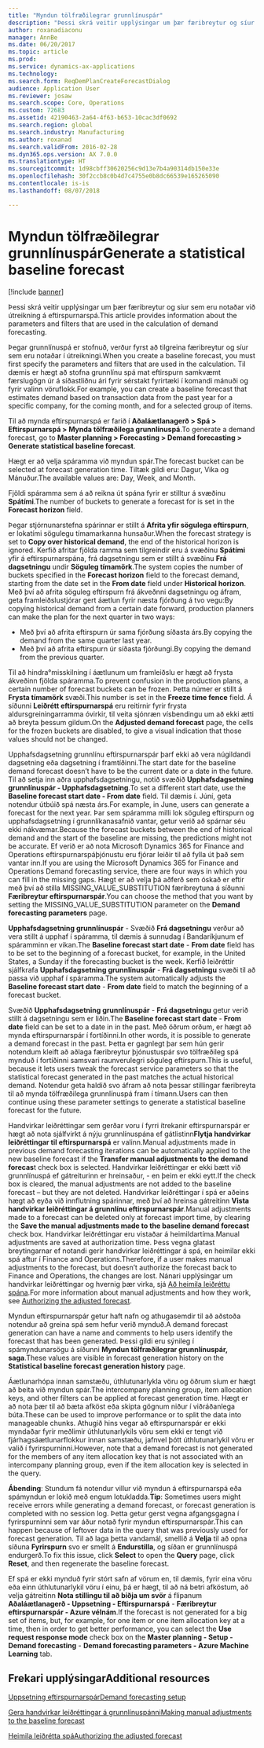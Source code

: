```yaml
---
title: "Myndun tölfræðilegrar grunnlínuspár"
description: "Þessi skrá veitir upplýsingar um þær færibreytur og síur sem eru notaðar við útreikning á eftirspurnarspá."
author: roxanadiaconu
manager: AnnBe
ms.date: 06/20/2017
ms.topic: article
ms.prod: 
ms.service: dynamics-ax-applications
ms.technology: 
ms.search.form: ReqDemPlanCreateForecastDialog
audience: Application User
ms.reviewer: josaw
ms.search.scope: Core, Operations
ms.custom: 72683
ms.assetid: 42190463-2a64-4f63-b653-10cac3df0692
ms.search.region: global
ms.search.industry: Manufacturing
ms.author: roxanad
ms.search.validFrom: 2016-02-28
ms.dyn365.ops.version: AX 7.0.0
ms.translationtype: HT
ms.sourcegitcommit: 1d98cbff30620256c9d13e7b4a90314db150e33e
ms.openlocfilehash: 30f2ccb8c0b4d7c4755e0b8dc66539e165265090
ms.contentlocale: is-is
ms.lasthandoff: 08/07/2018

---
```


# <a name="generate-a-statistical-baseline-forecast"></a><span data-ttu-id="75041-103">Myndun tölfræðilegrar grunnlínuspár</span><span class="sxs-lookup"><span data-stu-id="75041-103">Generate a statistical baseline forecast</span></span>

[!include [banner](../includes/banner.md)]

<span data-ttu-id="75041-104">Þessi skrá veitir upplýsingar um þær færibreytur og síur sem eru notaðar við útreikning á eftirspurnarspá.</span><span class="sxs-lookup"><span data-stu-id="75041-104">This article provides information about the parameters and filters that are used in the calculation of demand forecasting.</span></span> 

<span data-ttu-id="75041-105">Þegar grunnlínuspá er stofnuð, verður fyrst að tilgreina færibreytur og síur sem eru notaðar í útreikningi.</span><span class="sxs-lookup"><span data-stu-id="75041-105">When you create a baseline forecast, you must first specify the parameters and filters that are used in the calculation.</span></span> <span data-ttu-id="75041-106">Til dæmis er hægt að stofna grunnlínu spá mat eftirspurn samkvæmt færslugögn úr á síðastliðnu ári fyrir sérstakt fyrirtæki í komandi mánuði og fyrir valinn vöruflokk.</span><span class="sxs-lookup"><span data-stu-id="75041-106">For example, you can create a baseline forecast that estimates demand based on transaction data from the past year for a specific company, for the coming month, and for a selected group of items.</span></span> 

<span data-ttu-id="75041-107">Til að mynda eftirspurnarspá er farið í **Aðaláætlanagerð &gt; Spá &gt; Eftirspurnarspá &gt; Mynda tölfræðilega grunnlínuspá**.</span><span class="sxs-lookup"><span data-stu-id="75041-107">To generate a demand forecast, go to **Master planning &gt; Forecasting &gt; Demand forecasting &gt; Generate statistical baseline forecast**.</span></span> 

<span data-ttu-id="75041-108">Hægt er að velja spáramma við myndun spár.</span><span class="sxs-lookup"><span data-stu-id="75041-108">The forecast bucket can be selected at forecast generation time.</span></span> <span data-ttu-id="75041-109">Tiltæk gildi eru: Dagur, Vika og Mánuður.</span><span class="sxs-lookup"><span data-stu-id="75041-109">The available values are: Day, Week, and Month.</span></span> 

<span data-ttu-id="75041-110">Fjöldi spáramma sem á að reikna út spána fyrir er stilltur á svæðinu **Spátími**.</span><span class="sxs-lookup"><span data-stu-id="75041-110">The number of buckets to generate a forecast for is set in the **Forecast horizon** field.</span></span> 

<span data-ttu-id="75041-111">Þegar stjórnunarstefna spárinnar er stillt á **Afrita yfir sögulega eftirspurn**, er lokatími sögulegu tímamarkanna hunsaður.</span><span class="sxs-lookup"><span data-stu-id="75041-111">When the forecast strategy is set to **Copy over historical demand**, the end of the historical horizon is ignored.</span></span> <span data-ttu-id="75041-112">Kerfið afritar fjölda ramma sem tilgreindir eru á svæðinu **Spátími** yfir á eftirspurnarspána, frá dagsetningu sem er stillt á svæðinu **Frá dagsetningu** undir **Söguleg tímamörk**.</span><span class="sxs-lookup"><span data-stu-id="75041-112">The system copies the number of buckets specified in the **Forecast horizon** field to the forecast demand, starting from the date set in the **From date** field under **Historical horizon**.</span></span> <span data-ttu-id="75041-113">Með því að afrita söguleg eftirspurn frá ákveðnni dagsetningu og áfram, geta framleiðslustjórar gert áætlun fyrir næsta fjórðung á tvo vegu:</span><span class="sxs-lookup"><span data-stu-id="75041-113">By copying historical demand from a certain date forward, production planners can make the plan for the next quarter in two ways:</span></span>

-   <span data-ttu-id="75041-114">Með því að afrita eftirspurn úr sama fjórðung síðasta árs.</span><span class="sxs-lookup"><span data-stu-id="75041-114">By copying the demand from the same quarter last year.</span></span>
-   <span data-ttu-id="75041-115">Með því að afrita eftirspurn úr síðasta fjórðungi.</span><span class="sxs-lookup"><span data-stu-id="75041-115">By copying the demand from the previous quarter.</span></span>

<span data-ttu-id="75041-116">Til að hindra°misskilning í áætlunum um framleiðslu er hægt að frysta ákveðinn fjölda spáramma.</span><span class="sxs-lookup"><span data-stu-id="75041-116">To prevent confusion in the production plans, a certain number of forecast buckets can be frozen.</span></span> <span data-ttu-id="75041-117">Þetta númer er stillt á **Frysta tímamörk** svæði.</span><span class="sxs-lookup"><span data-stu-id="75041-117">This number is set in the **Freeze time fence** field.</span></span> <span data-ttu-id="75041-118">Á síðunni **Leiðrétt eftirspurnarspá** eru reitirnir fyrir frysta aldursgreiningarramma óvirkir, til veita sjónræn vísbendingu um að ekki ætti að breyta þessum gildum.</span><span class="sxs-lookup"><span data-stu-id="75041-118">On the **Adjusted demand forecast** page, the cells for the frozen buckets are disabled, to give a visual indication that those values should not be changed.</span></span> 

<span data-ttu-id="75041-119">Upphafsdagsetning grunnlínu eftirspurnarspár þarf ekki að vera núgildandi dagsetning eða dagsetning í framtíðinni.</span><span class="sxs-lookup"><span data-stu-id="75041-119">The start date for the baseline demand forecast doesn’t have to be the current date or a date in the future.</span></span> <span data-ttu-id="75041-120">Til að setja inn aðra upphafsdagsetningu, notið svæðið **Upphafsdagsetning grunnlínuspár - Upphafsdagsetning**.</span><span class="sxs-lookup"><span data-stu-id="75041-120">To set a different start date, use the **Baseline forecast start date - From date** field.</span></span> <span data-ttu-id="75041-121">Til dæmis í. Júní, geta notendur útbúið spá næsta árs.</span><span class="sxs-lookup"><span data-stu-id="75041-121">For example, in June, users can generate a forecast for the next year.</span></span> <span data-ttu-id="75041-122">Þar sem spáramma milli lok söguleg eftirspurn og upphafsdagsetning í grunnlíkanasafnið vantar, getur verið að spárnar séu ekki nákvæmar.</span><span class="sxs-lookup"><span data-stu-id="75041-122">Because the forecast buckets between the end of historical demand and the start of the baseline are missing, the predictions might not be accurate.</span></span> <span data-ttu-id="75041-123">Ef verið er að nota Microsoft Dynamics 365 for Finance and Operations eftirspurnarspáþjónustu eru fjórar leiðir til að fylla út það sem vantar inn.</span><span class="sxs-lookup"><span data-stu-id="75041-123">If you are using the Microsoft Dynamics 365 for Finance and Operations Demand forecasting service, there are four ways in which you can fill in the missing gaps.</span></span> <span data-ttu-id="75041-124">Hægt er að velja þá aðferð sem óskað er eftir með því að stilla MISSING\_VALUE\_SUBSTITUTION færibreytuna á síðunni **Færibreytur eftirspurnarspár**.</span><span class="sxs-lookup"><span data-stu-id="75041-124">You can choose the method that you want by setting the MISSING\_VALUE\_SUBSTITUTION parameter on the **Demand forecasting parameters** page.</span></span> 

<span data-ttu-id="75041-125">**Upphafsdagsetning grunnlínuspár** - Svæðið **Frá dagsetningu** verður að vera stillt á upphaf í spáramma, til dæmis á sunnudag í Bandaríkjunum ef spáramminn er vikan.</span><span class="sxs-lookup"><span data-stu-id="75041-125">The **Baseline forecast start date** - **From date** field has to be set to the beginning of a forecast bucket, for example, in the United States, a Sunday if the forecasting bucket is the week.</span></span> <span data-ttu-id="75041-126">Kerfið leiðréttir sjálfkrafa **Upphafsdagsetning grunnlínuspár** - **Frá dagsetningu** svæði til að passa við upphaf í spáramma.</span><span class="sxs-lookup"><span data-stu-id="75041-126">The system automatically adjusts the **Baseline forecast start date** - **From date** field to match the beginning of a forecast bucket.</span></span> 

<span data-ttu-id="75041-127">Svæðið **Upphafsdagsetning grunnlínuspár** - **Frá dagsetningu** getur verið stillt á dagsetningu sem er liðin.</span><span class="sxs-lookup"><span data-stu-id="75041-127">The **Baseline forecast start date** - **From date** field can be set to a date in in the past.</span></span> <span data-ttu-id="75041-128">Með öðrum orðum, er hægt að mynda eftirspurnarspár í fortíðinni.</span><span class="sxs-lookup"><span data-stu-id="75041-128">In other words, it is possible to generate a demand forecast in the past.</span></span> <span data-ttu-id="75041-129">Þetta er gagnlegt þar sem hún gerir notendum kleift að aðlaga færibreytur þjónustuspár svo tölfræðileg spá mynduð í fortíðinni samsvari raunverulegri söguleg eftirspurn.</span><span class="sxs-lookup"><span data-stu-id="75041-129">This is useful, because it lets users tweak the forecast service parameters so that the statistical forecast generated in the past matches the actual historical demand.</span></span> <span data-ttu-id="75041-130">Notendur geta haldið svo áfram að nota þessar stillingar færibreyta til að mynda tölfræðilega grunnlínuspá fram í tímann.</span><span class="sxs-lookup"><span data-stu-id="75041-130">Users can then continue using these parameter settings to generate a statistical baseline forecast for the future.</span></span> 

<span data-ttu-id="75041-131">Handvirkar leiðréttingar sem gerðar voru í fyrri ítrekanir eftirspurnarspár er hægt að nota sjálfvirkt á nýju grunnlínuspána ef gátlistinn**Flytja handvirkar leiðréttingar til eftirspurnarspá** er valinn.</span><span class="sxs-lookup"><span data-stu-id="75041-131">Manual adjustments made in previous demand forecasting iterations can be automatically applied to the new baseline forecast if the **Transfer manual adjustments to the demand forecas**t check box is selected.</span></span> <span data-ttu-id="75041-132">Handvirkar leiðréttingar er ekki bætt við grunnlínuspá ef gátreiturinn er hreinsaður, - en þeim er ekki eytt.</span><span class="sxs-lookup"><span data-stu-id="75041-132">If the check box is cleared, the manual adjustments are not added to the baseline forecast – but they are not deleted.</span></span> <span data-ttu-id="75041-133">Handvirkar leiðréttingar í spá er aðeins hægt að eyða við innflutning spárinnar, með því að hreinsa gátreitinn **Vista handvirkar leiðréttingar á grunnlínu eftirspurnarspár**.</span><span class="sxs-lookup"><span data-stu-id="75041-133">Manual adjustments made to a forecast can be deleted only at forecast import time, by clearing the **Save the manual adjustments made to the baseline demand forecast** check box.</span></span> <span data-ttu-id="75041-134">Handvirkar leiðréttingar eru vistaðar á heimildartíma.</span><span class="sxs-lookup"><span data-stu-id="75041-134">Manual adjustments are saved at authorization time.</span></span> <span data-ttu-id="75041-135">Þess vegna glatast breytingarnar ef notandi gerir handvirkar leiðréttingar á spá, en heimilar ekki spá aftur í Finance and Operations.</span><span class="sxs-lookup"><span data-stu-id="75041-135">Therefore, if a user makes manual adjustments to the forecast, but doesn’t authorize the forecast back to Finance and Operations, the changes are lost.</span></span> <span data-ttu-id="75041-136">Nánari upplýsingar um handvirkar leiðréttingar og hvernig þær virka, sjá [Að heimila leiðréttu spána](authorize-adjusted-forecast.md).</span><span class="sxs-lookup"><span data-stu-id="75041-136">For more information about manual adjustments and how they work, see [Authorizing the adjusted forecast](authorize-adjusted-forecast.md).</span></span> 

<span data-ttu-id="75041-137">Myndun eftirspurnarspár getur haft nafn og athugasemdir til að aðstoða notendur að greina spá sem hefur verið mynduð.</span><span class="sxs-lookup"><span data-stu-id="75041-137">A demand forecast generation can have a name and comments to help users identify the forecast that has been generated.</span></span> <span data-ttu-id="75041-138">Þessi gildi eru sýnileg í spámyndunarsögu á síðunni **Myndun tölfræðilegrar grunnlínuspár, saga**.</span><span class="sxs-lookup"><span data-stu-id="75041-138">These values are visible in forecast generation history on the **Statistical baseline forecast generation history** page.</span></span> 

<span data-ttu-id="75041-139">Áætlunarhópa innan samstæðu, úthlutunarlykla vöru og öðrum síum er hægt að beita við myndun spár.</span><span class="sxs-lookup"><span data-stu-id="75041-139">The intercompany planning group, item allocation keys, and other filters can be applied at forecast generation time.</span></span> <span data-ttu-id="75041-140">Hægt er að nota þær til að bæta afköst eða skipta gögnum niður í viðráðanlega búta.</span><span class="sxs-lookup"><span data-stu-id="75041-140">These can be used to improve performance or to split the data into manageable chunks.</span></span> <span data-ttu-id="75041-141">Athugið hins vegar að eftirspurnarspár er ekki myndaðar fyrir meðlimir úthlutunarlykils vöru sem ekki er tengt við fjárhagsáætlunarflokkur innan samstæðu, jafnvel þótt úthlutunarlykil vöru er valið í fyrirspurninni.</span><span class="sxs-lookup"><span data-stu-id="75041-141">However, note that a demand forecast is not generated for the members of any item allocation key that is not associated with an intercompany planning group, even if the item allocation key is selected in the query.</span></span> 

<span data-ttu-id="75041-142">**Ábending**: Stundum fá notendur villur við myndun á eftirspurnarspá eða spámyndun er lokið með engum lotukladda.</span><span class="sxs-lookup"><span data-stu-id="75041-142">**Tip**: Sometimes users might receive errors while generating a demand forecast, or forecast generation is completed with no session log.</span></span> <span data-ttu-id="75041-143">Þetta getur gerst vegna afgangsgagna í fyrirspurninni sem var áður notað fyrir myndun eftirspurnarspár.</span><span class="sxs-lookup"><span data-stu-id="75041-143">This can happen because of leftover data in the query that was previously used for forecast generation.</span></span> <span data-ttu-id="75041-144">Til að laga þetta vandamál, smellið á **Velja** til að opna síðuna **Fyrirspurn** svo er smellt á **Endurstilla**, og síðan er grunnlínuspá endurgerð.</span><span class="sxs-lookup"><span data-stu-id="75041-144">To fix this issue, click **Select** to open the **Query** page, click **Reset**, and then regenerate the baseline forecast.</span></span> 

<span data-ttu-id="75041-145">Ef spá er ekki mynduð fyrir stórt safn af vörum en, til dæmis, fyrir eina vöru eða einn úthlutunarlykil vöru í einu, þá er hægt, til að ná betri afköstum, að velja gátreitinn **Nota stillingu til að biðja um svör** á flipanum **Aðaláætlanagerð - Uppsetning - Eftirspurnarspá** - **Færibreytur eftirspurnarspár - Azure vélnám**.</span><span class="sxs-lookup"><span data-stu-id="75041-145">If the forecast is not generated for a big set of items, but, for example, for one item or one item allocation key at a time, then in order to get better performance, you can select the **Use request response mode** check box on the **Master planning - Setup - Demand forecasting** - **Demand forecasting parameters - Azure Machine Learning** tab.</span></span>

<a name="additional-resources"></a><span data-ttu-id="75041-146">Frekari upplýsingar</span><span class="sxs-lookup"><span data-stu-id="75041-146">Additional resources</span></span>
--------

[<span data-ttu-id="75041-147">Uppsetning eftirspurnarspár</span><span class="sxs-lookup"><span data-stu-id="75041-147">Demand forecasting setup</span></span>](demand-forecasting-setup.md)

[<span data-ttu-id="75041-148">Gera handvirkar leiðréttingar á grunnlínuspánni</span><span class="sxs-lookup"><span data-stu-id="75041-148">Making manual adjustments to the baseline forecast</span></span>](manual-adjustments-baseline-forecast.md)

[<span data-ttu-id="75041-149">Heimila leiðrétta spá</span><span class="sxs-lookup"><span data-stu-id="75041-149">Authorizing the adjusted forecast</span></span>](authorize-adjusted-forecast.md)




